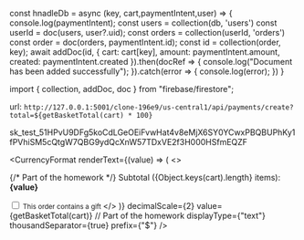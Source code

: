 const hnadleDb = async (key, cart,paymentIntent,user) => {
    console.log(paymentIntent);
    const users = collection(db, 'users')
    const userId = doc(users, user?.uid);
    const orders = collection(userId, 'orders')
    const order = doc(orders, paymentIntent.id);
    const id = collection(order, key);
    await addDoc(id, {
      cart: cart[key],
      amount: paymentIntent.amount,
      created: paymentIntent.created
    }).then(docRef => {
        console.log("Document has been added successfully");
      }).catch(error => {
        console.log(error);
      })
  }

  import { collection, addDoc, doc } from "firebase/firestore";

  url: `http://127.0.0.1:5001/clone-196e9/us-central1/api/payments/create?total=${getBasketTotal(cart) * 100}`

  sk_test_51HPvU9DFg5koCdLGeOEiFvwHat4v8eMjX6SY0YCwxPBQBUPhKy1fPVhiSM5cQtgW7QBG9ydQcXnW57TDxVE2f3H000HSfmEQZF

  <CurrencyFormat
                renderText={(value) => (
                    <>
                        <p>
                            {/* Part of the homework */}
                            Subtotal ({Object.keys(cart).length} items): <strong>{value}</strong>
                        </p>
                        <small className="subtotal_gift">
                            <input type="checkbox" /> This order contains a gift
                        </small>
                    </>
                )}
                decimalScale={2}
                value={getBasketTotal(cart)} // Part of the homework
                displayType={"text"}
                thousandSeparator={true}
                prefix={"$"}
            />